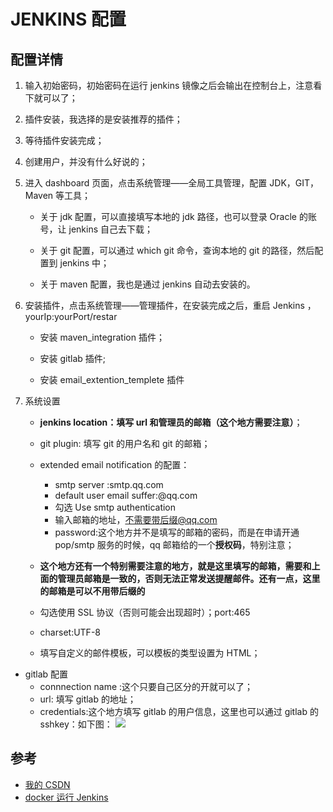 # JENKINS 配置

## 配置详情

1. 输入初始密码，初始密码在运行 jenkins 镜像之后会输出在控制台上，注意看下就可以了；

2. 插件安装，我选择的是安装推荐的插件；

3. 等待插件安装完成；

4. 创建用户，并没有什么好说的；

5. 进入 dashboard 页面，点击系统管理——全局工具管理，配置 JDK，GIT，Maven 等工具；

   - 关于 jdk 配置，可以直接填写本地的 jdk 路径，也可以登录 Oracle 的账号，让 jenkins 自己去下载；
   - 关于 git 配置，可以通过 which git 命令，查询本地的 git 的路径，然后配置到 jenkins 中；

   - 关于 maven 配置，我也是通过 jenkins 自动去安装的。

6. 安装插件，点击系统管理——管理插件，在安装完成之后，重启 Jenkins ，yourIp:yourPort/restar

   - 安装 maven_integration 插件；

   - 安装 gitlab 插件;

   - 安装 email_extention_templete 插件

7. 系统设置

   - **jenkins location：填写 url 和管理员的邮箱（这个地方需要注意）**；

   - git plugin: 填写 git 的用户名和 git 的邮箱；

   - extended email notification 的配置：

     - smtp server :smtp.qq.com
     - default user email suffer:@qq.com
     - 勾选 Use smtp authentication
     - 输入邮箱的地址，不需要带后缀@qq.com
     - password:这个地方并不是填写的邮箱的密码，而是在申请开通 pop/smtp 服务的时候，qq 邮箱给的一个**授权码**，特别注意；

   - **这个地方还有一个特别需要注意的地方，就是这里填写的邮箱，需要和上面的管理员邮箱是一致的，否则无法正常发送提醒邮件。还有一点，这里的邮箱是可以不用带后缀的**

   - 勾选使用 SSL 协议（否则可能会出现超时）；port:465
   - charset:UTF-8
   - 填写自定义的邮件模板，可以模板的类型设置为 HTML；

- gitlab 配置
  - connnection name :这个只要自己区分的开就可以了；
  - url: 填写 gitlab 的地址；
  - credentials:这个地方填写 gitlab 的用户信息，这里也可以通过 gitlab 的 sshkey：如下图：
    ![](https://img-blog.csdn.net/2018070522111920?watermark/2/text/aHR0cHM6Ly9ibG9nLmNzZG4ubmV0L2d4YjIyNjA=/font/5a6L5L2T/fontsize/400/fill/I0JBQkFCMA==/dissolve/70)

## 参考

- [我的 CSDN](https://blog.csdn.net/gxb2260/article/details/80933331)
- [docker 运行 Jenkins](jenkins.md)
